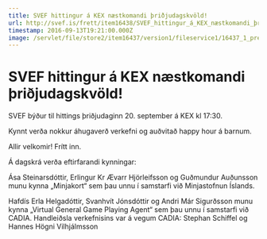 ```yaml
---
title: SVEF hittingur á KEX næstkomandi þriðjudagskvöld!
url: http://svef.is/frett/item16438/SVEF_hittingur_á_KEX_næstkomandi_þriðjudagskvöld!
timestamp: 2016-09-13T19:21:00.000Z
image: /servlet/file/store2/item16437/version1/fileservice1/16437_1_preview.jpg
---
```


# SVEF hittingur á KEX næstkomandi þriðjudagskvöld!

SVEF býður til hittings þriðjudaginn 20\. september á KEX kl 17:30\.  

Kynnt verða nokkur áhugaverð verkefni og auðvitað happy hour á barnum.  

Allir velkomir! Frítt inn.  

Á dagskrá verða eftirfarandi kynningar:  

Ása Steinarsdóttir, Erlingur Kr Ævarr Hjörleifsson og Guðmundur Auðunsson munu kynna „Minjakort“ sem þau unnu í samstarfi við Minjastofnun Íslands.  

Hafdís Erla Helgadóttir, Svanhvít Jónsdóttir og Andri Már Sigurðsson munu kynna „Virtual General Game Playing Agent“ sem þau unnu í samstarfi við CADIA. Handleiðsla verkefnisins var á vegum CADIA: Stephan Schiffel og Hannes Högni Vilhjálmsson
